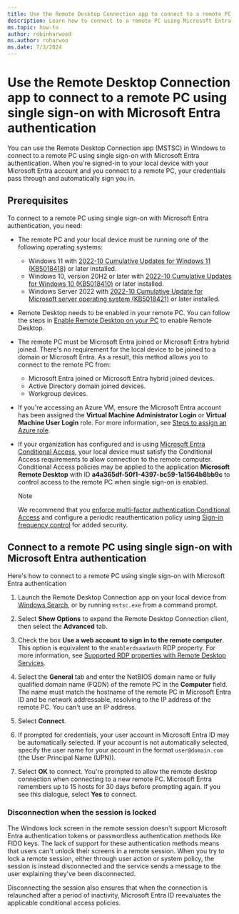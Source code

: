 ```yaml
---
title: Use the Remote Desktop Connection app to connect to a remote PC using single sign-on with Microsoft Entra authentication
description: Learn how to connect to a remote PC using Microsoft Entra authentication for single sign-on with the Remote Desktop Connection client (MSTSC)
ms.topic: how-to
author: robinharwood
ms.author: roharwoo
ms.date: 7/3/2024
---
```


# Use the Remote Desktop Connection app to connect to a remote PC using single sign-on with Microsoft Entra authentication

You can use the Remote Desktop Connection app (MSTSC) in Windows to connect to a remote PC using single sign-on with Microsoft Entra authentication. When you're signed-in to your local device with your Microsoft Entra account and you connect to a remote PC, your credentials pass through and automatically sign you in.

## Prerequisites

To connect to a remote PC using single sign-on with Microsoft Entra authentication, you need:

- The remote PC and your local device must be running one of the following operating systems:

  - Windows 11 with [2022-10 Cumulative Updates for Windows 11 (KB5018418)](https://support.microsoft.com/kb/KB5018418) or later installed.
  - Windows 10, version 20H2 or later with [2022-10 Cumulative Updates for Windows 10 (KB5018410)](https://support.microsoft.com/kb/KB5018410) or later installed.
  - Windows Server 2022 with [2022-10 Cumulative Update for Microsoft server operating system (KB5018421)](https://support.microsoft.com/kb/KB5018421) or later installed.

- Remote Desktop needs to be enabled in your remote PC. You can follow the steps in [Enable Remote Desktop on your PC](remote-desktop-allow-access.md) to enable Remote Desktop.

- The remote PC must be Microsoft Entra joined or Microsoft Entra hybrid joined. There's no requirement for the local device to be joined to a domain or Microsoft Entra. As a result, this method allows you to connect to the remote PC from:
   - Microsoft Entra joined or Microsoft Entra hybrid joined devices.
   - Active Directory domain joined devices.
   - Workgroup devices.

- If you're accessing an Azure VM, ensure the Microsoft Entra account has been assigned the **Virtual Machine Administrator Login** or **Virtual Machine User Login** role. For more information, see [Steps to assign an Azure role](/azure/role-based-access-control/role-assignments-steps).

- If your organization has configured and is using [Microsoft Entra Conditional Access](/azure/active-directory/conditional-access/overview), your local device must satisfy the Conditional Access requirements to allow connection to the remote computer. Conditional Access policies may be applied to the application **Microsoft Remote Desktop** with ID **a4a365df-50f1-4397-bc59-1a1564b8bb9c** to control access to the remote PC when single sign-on is enabled.

   > [!NOTE]
   > We recommend that you [enforce multi-factor authentication Conditional Access](/azure/active-directory/conditional-access/howto-conditional-access-policy-all-users-mfa) and configure a periodic reauthentication policy using [Sign-in frequency control](/azure/active-directory/conditional-access/howto-conditional-access-session-lifetime) for added security.

## Connect to a remote PC using single sign-on with Microsoft Entra authentication

Here's how to connect to a remote PC using single sign-on with Microsoft Entra authentication

1. Launch the Remote Desktop Connection app on your local device from [Windows Search](https://support.microsoft.com/windows/search-for-anything-anywhere-b14cc5bf-c92a-1e73-ea18-2845891e6cc8), or by running `mstsc.exe` from a command prompt.

1. Select **Show Options** to expand the Remote Desktop Connection client, then select the **Advanced** tab.

1. Check the box **Use a web account to sign in to the remote computer**. This option is equivalent to the `enablerdsaadauth` RDP property. For more information, see [Supported RDP properties with Remote Desktop Services](/windows-server/remote/remote-desktop-services/clients/rdp-files).

1. Select the **General** tab and enter the NetBIOS domain name or fully qualified domain name (FQDN) of the remote PC in the **Computer** field. The name must match the hostname of the remote PC in Microsoft Entra ID and be network addressable, resolving to the IP address of the remote PC. You can't use an IP address.

1. Select **Connect**.

1. If prompted for credentials, your user account in Microsoft Entra ID may be automatically selected. If your account is not automatically selected, specify the user name for your account in the format `user@domain.com` (the User Principal Name (UPN)).

1. Select **OK** to connect. You're prompted to allow the remote desktop connection when connecting to a new remote PC. Microsoft Entra remembers up to 15 hosts for 30 days before prompting again. If you see this dialogue, select **Yes** to connect.

### Disconnection when the session is locked

The Windows lock screen in the remote session doesn't support Microsoft Entra authentication tokens or passwordless authentication methods like FIDO keys. The lack of support for these authentication methods means that users can't unlock their screens in a remote session. When you try to lock a remote session, either through user action or system policy, the session is instead disconnected and the service sends a message to the user explaining they've been disconnected.

Disconnecting the session also ensures that when the connection is relaunched after a period of inactivity, Microsoft Entra ID reevaluates the applicable conditional access policies.

